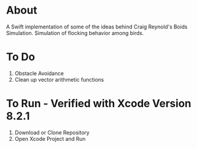 # About
A Swift implementation of some of the ideas behind Craig Reynold's Boids Simulation. Simulation of flocking behavior among birds.

# To Do
1. Obstacle Avoidance
2. Clean up vector arithmetic functions

# To Run - Verified with Xcode Version 8.2.1
1. Download or Clone Repository
2. Open Xcode Project and Run
